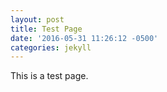 ```yaml
---
layout: post
title: Test Page
date: '2016-05-31 11:26:12 -0500'
categories: jekyll
---
```


This is a test page.
